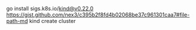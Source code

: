 go install sigs.k8s.io/kind@v0.22.0
https://gist.github.com/nex3/c395b2f8fd4b02068be37c961301caa7#file-path-md
kind create cluster